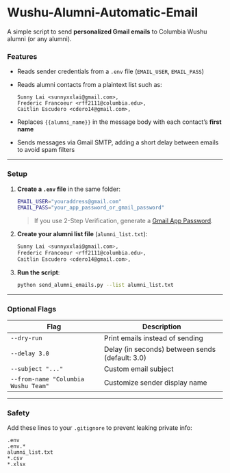 # Wushu-Alumni-Automatic-Email

A simple  script to send **personalized Gmail emails** to Columbia Wushu alumni (or any alumni).

### Features

* Reads sender credentials from a `.env` file (`EMAIL_USER`, `EMAIL_PASS`)
* Reads alumni contacts from a plaintext list such as:

  ```
  Sunny Lai <sunnyxxlai@gmail.com>,
  Frederic Francoeur <rff2111@columbia.edu>,
  Caitlin Escudero <cdero14@gmail.com>,
  ```
* Replaces `{{alumni_name}}` in the message body with each contact’s **first name**
* Sends messages via Gmail SMTP, adding a short delay between emails to avoid spam filters

---

### Setup

1. **Create a `.env` file** in the same folder:

   ```bash
   EMAIL_USER="youraddress@gmail.com"
   EMAIL_PASS="your_app_password_or_gmail_password"
   ```

   > If you use 2-Step Verification, generate a [Gmail App Password](https://myaccount.google.com/apppasswords).

2. **Create your alumni list file** (`alumni_list.txt`):

   ```bash
   Sunny Lai <sunnyxxlai@gmail.com>,
   Frederic Francoeur <rff2111@columbia.edu>,
   Caitlin Escudero <cdero14@gmail.com>,
   ```

3. **Run the script**:

   ```bash
   python send_alumni_emails.py --list alumni_list.txt
   ```

---

### Optional Flags

| Flag                                | Description                                     |
| ----------------------------------- | ----------------------------------------------- |
| `--dry-run`                         | Print emails instead of sending                 |
| `--delay 3.0`                       | Delay (in seconds) between sends (default: 3.0) |
| `--subject "..."`                   | Custom email subject                            |
| `--from-name "Columbia Wushu Team"` | Customize sender display name                   |

---

### Safety

Add these lines to your `.gitignore` to prevent leaking private info:

```
.env
.env.*
alumni_list.txt
*.csv
*.xlsx
```
